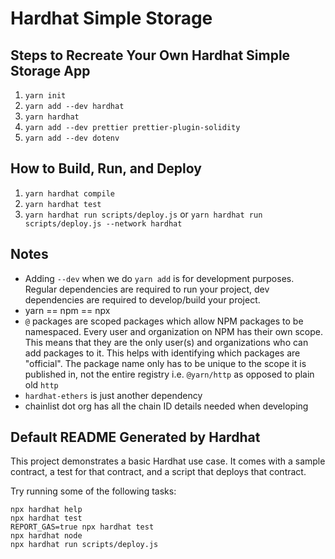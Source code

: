 # Hardhat Simple Storage

## Steps to Recreate Your Own Hardhat Simple Storage App

1. `yarn init`
2. `yarn add --dev hardhat`
3. `yarn hardhat`
4. `yarn add --dev prettier prettier-plugin-solidity`
5. `yarn add --dev dotenv`

## How to Build, Run, and Deploy

1. `yarn hardhat compile`
2. `yarn hardhat test`
3. `yarn hardhat run scripts/deploy.js` or `yarn hardhat run scripts/deploy.js --network hardhat`

## Notes

- Adding `--dev` when we do `yarn add` is for development purposes. Regular dependencies are required to run your project, dev dependencies are required to develop/build your project.
- yarn == npm == npx
- `@` packages are scoped packages which allow NPM packages to be namespaced. Every user and organization on NPM has their own scope. This means that they are the only user(s) and organizations who can add packages to it. This helps with identifying which packages are "official". The package name only has to be unique to the scope it is published in, not the entire registry i.e. `@yarn/http` as opposed to plain old `http`
- `hardhat-ethers` is just another dependency
- chainlist dot org has all the chain ID details needed when developing

## Default README Generated by Hardhat

This project demonstrates a basic Hardhat use case. It comes with a sample contract, a test for that contract, and a script that deploys that contract.

Try running some of the following tasks:

```shell
npx hardhat help
npx hardhat test
REPORT_GAS=true npx hardhat test
npx hardhat node
npx hardhat run scripts/deploy.js
```
